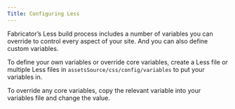 ```yaml
---
Title: Configuring Less
---
```


Fabricator’s Less build process includes a number of variables you can override to control every aspect of your site. And you can also define custom variables.

To define your own variables or override core variables, create a Less file or multiple Less files in `assetsSource/css/config/variables` to put your variables in.

To override any core variables, copy the relevant variable into your variables file and change the value.
